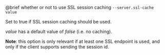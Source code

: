 

@brief whether or not to use SSL session caching
`--server.ssl-cache value`

Set to true if SSL session caching should be used.

*value* has a default value of *false* (i.e. no caching).

**Note**: this option is only relevant if at least one SSL endpoint is
used, and
only if the client supports sending the session id.

